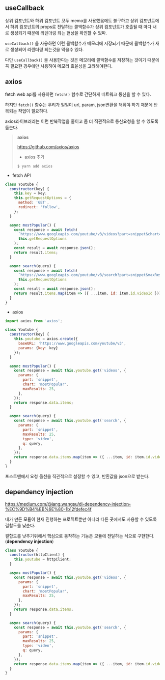 ## useCallback

상위 컴포넌트와 하위 컴포넌트 모두 memo를 사용했음에도 불구하고 상위 컴포넌트에서 하위 컴포넌트의 props로 전달하는 콜백함수가 상위 컴포넌트가 호출될 때 마다 새로 생성되기 때문에 리렌더링 되는 현상을 확인할 수 있따.

`useCallback()` 을 사용하면 이런 콜백함수가 메모리에 저장되기 때문에 콜백함수가 새로 생성되어 리렌더링 되는것을 막을수 있다.

다만 `useCallback()` 을 사용한다는 것은 메모리에 콜백함수를 저장하는 것이기 때문에 꼭 필요한 경우에만 사용하여 메모리 효율성을 고려해야한다.



## axios

fetch web api를 사용하면 `fetch()` 함수로 간단하게 네트워크 통신을 할 수 있다.

하지만 `fetch()` 함수는 우리가 일일이 url, param, json변환을 해줘야 하기 때문에 반복되는 작업이 필요하다.

axios라이브러리는 이런 반복작업을 줄이고 좀 더 직관적으로 통신요청을 할 수 있도록 돕는다.

> **axios**
>
> https://github.com/axios/axios
>
> - axios 추가
>
> ```shell
> $ yarn add axios
> ```
>



- fetch API

```jsx
class Youtube {
  constructor(key) {
    this.key = key;
    this.getRequestOptions = {
      method: 'GET',
      redirect: 'follow',
    };
  }

  async mostPopular() {
    const response = await fetch(
      `https://www.googleapis.com/youtube/v3/videos?part=snippet&chart=mostPopular&maxResults=25&key=${this.key}`,
      this.getRequestOptions
    );
    const result = await response.json();
    return result.items;
  }

  async search(query) {
    const response = await fetch(
      `https://www.googleapis.com/youtube/v3/search?part=snippet&maxResults=25&q=${query}&type=video&key=${this.key}`,
      this.getRequestOptions
    );
    const result = await response.json();
    return result.items.map(item => ({ ...item, id: item.id.videoId }));
  }
}
```



- axios

```jsx
import axios from 'axios';

class Youtube {
  constructor(key) {
    this.youtube = axios.create({
      baseURL: 'https://www.googleapis.com/youtube/v3',
      params: {key: key}
    });
  }

  async mostPopular() {
    const response = await this.youtube.get('videos', {
      params: {
        part: 'snippet',
        chart: 'mostPopular',
        maxResults: 25,
      },
    });
    return response.data.items;
  }

  async search(query) {
    const response = await this.youtube.get('search', {
      params: {
        part: 'snippet',
        maxResults: 25,
        type: 'video',
        q: query,
      },
    });
    return response.data.items.map(item => ({ ...item, id: item.id.videoId }));
  }
}
```

포스트맨에서 요청 옵션을 직관적으로 설정할 수 있고, 반환값을 json으로 받는다.



## dependency injection

https://medium.com/@jang.wangsu/di-dependency-injection-%EC%9D%B4%EB%9E%80-1b12fdefec4f



내가 만든 모듈이 현재 진행하는 프로젝트뿐만 아니라 다른 곳에서도 사용할 수 있도록 결합도를 낮춘다.

결합도를 낮추기위해서 핵심으로 동작하는 기능은 모듈에 전달하는 식으로 구현한다. (**dependency injection**)



```jsx
class Youtube {
  constructor(httpClient) {
    this.youtube = httpClient;
  }

  async mostPopular() {
    const response = await this.youtube.get('videos', {
      params: {
        part: 'snippet',
        chart: 'mostPopular',
        maxResults: 25,
      },
    });
    return response.data.items;
  }

  async search(query) {
    const response = await this.youtube.get('search', {
      params: {
        part: 'snippet',
        maxResults: 25,
        type: 'video',
        q: query,
      },
    });
    return response.data.items.map(item => ({ ...item, id: item.id.videoId }));
  }
}
```

